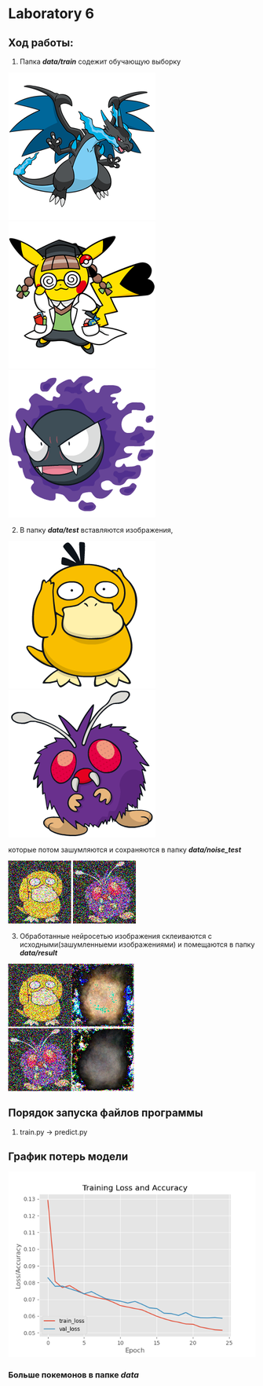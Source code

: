 # Laboratory 6

## Ход работы:

1. Папка ___data/train___ содежит обучающую выборку

![](data/train/6-mega-x.png ".png") ![](data/train/25-phd.png ".png") ![](data/train/92.png ".png")

2. В папку ___data/test___ вставляются изображения, 

![](data/test/54.png ".png")  ![](data/test/48.png ".png")

которые потом зашумляются и сохраняются в папку ___data/noise_test___

![](data/noise_test/3.png ".png")  ![](data/noise_test/0.png ".png")

3. Обработанные нейросетью изображения склеиваются с исходными(зашумленныеми изображениями) и помещаются в папку
___data/result___ 

![](data/result/3.png ".png") ![](data/result/0.png ".png")

## Порядок запуска файлов программы
1. train.py -> predict.py

## График потерь модели

![](graph/plot.png ".png")

### Больше покемонов в папке ___data___

##
